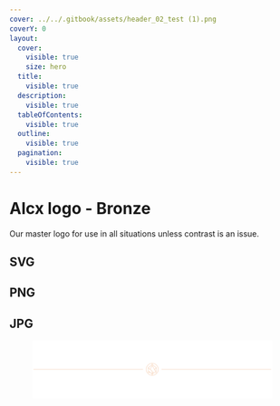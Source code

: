 ```yaml
---
cover: ../../.gitbook/assets/header_02_test (1).png
coverY: 0
layout:
  cover:
    visible: true
    size: hero
  title:
    visible: true
  description:
    visible: true
  tableOfContents:
    visible: true
  outline:
    visible: true
  pagination:
    visible: true
---
```


# Alcx logo - Bronze

Our master logo for use in all situations unless contrast is an issue.

## SVG <a href="#svg" id="svg"></a>

<!-- {% file src="../../.gitbook/assets/ALCX Std Filled logo.svg" %}

{% file src="../../.gitbook/assets/ALCX Std Filled logo_Thick.svg" %}

{% file src="../../.gitbook/assets/ALCX Std logo.svg" %}

{% file src="../../.gitbook/assets/ALCX Std logo_Thick.svg" %}

{% file src="../../.gitbook/assets/ALCX Stacked Full Std logo.svg" %}

{% file src="../../.gitbook/assets/ALCX Full Std logo.svg" %} -->

## PNG

<!-- {% file src="../../.gitbook/assets/ALCX-Std-logo (4).png" %}

{% file src="../../.gitbook/assets/ALCX-Std-logo_Thick (5).png" %}

{% file src="../../.gitbook/assets/ALCX-Stacked-Full-Std-logo (6).png" %}

{% file src="../../.gitbook/assets/ALCX-Full-Std-logo (3).png" %} -->

## JPG

<!-- {% file src="../../.gitbook/assets/ALCX-Full-Std-logo_Blackbg (1).jpg" %} -->

<figure><img src="../../.gitbook/assets/header_02_test (1).png" alt=""></img></figure>
